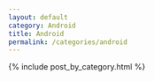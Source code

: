 ```yaml
---
layout: default
category: Android
title: Android
permalink: /categories/android
---
```


{% include post_by_category.html %}